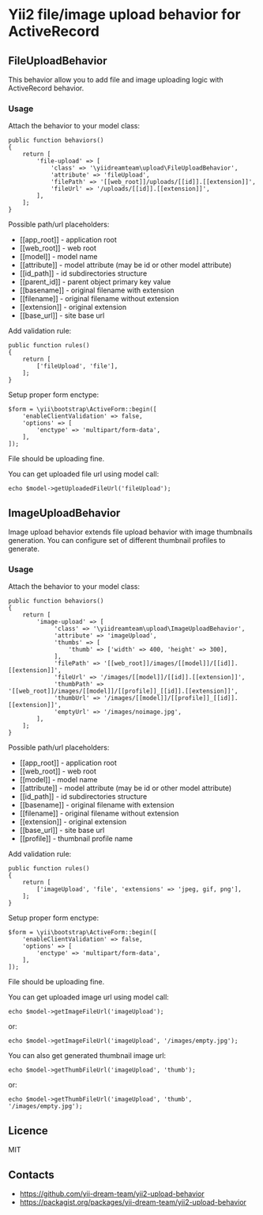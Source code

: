 # Yii2 file/image upload behavior for ActiveRecord #
 
## FileUploadBehavior ##

This behavior allow you to add file and image uploading logic with ActiveRecord behavior.

### Usage ###
Attach the behavior to your model class:

    public function behaviors()
    {
        return [
            'file-upload' => [
                'class' => '\yiidreamteam\upload\FileUploadBehavior',
                'attribute' => 'fileUpload',
                'filePath' => '[[web_root]]/uploads/[[id]].[[extension]]',
                'fileUrl' => '/uploads/[[id]].[[extension]]',
            ],
        ];
    }
    
Possible path/url placeholders:

 * [[app_root]] - application root
 * [[web_root]] - web root
 * [[model]] - model name
 * [[attribute]] - model attribute (may be id or other model attribute)
 * [[id_path]] - id subdirectories structure
 * [[parent_id]] - parent object primary key value
 * [[basename]] - original filename with extension
 * [[filename]] - original filename without extension
 * [[extension]] - original extension
 * [[base_url]] - site base url
    
Add validation rule:

    public function rules()
    {
        return [
            ['fileUpload', 'file'],   
        ];
    }
    
Setup proper form enctype:

    $form = \yii\bootstrap\ActiveForm::begin([
        'enableClientValidation' => false,
        'options' => [
            'enctype' => 'multipart/form-data',
        ],
    ]);
    
File should be uploading fine.

You can get uploaded file url using model call:

    echo $model->getUploadedFileUrl('fileUpload');

## ImageUploadBehavior ##

Image upload behavior extends file upload behavior with image thumbnails generation.
You can configure set of different thumbnail profiles to generate.

### Usage ###
Attach the behavior to your model class:

    public function behaviors()
    {
        return [
            'image-upload' => [
                 'class' => '\yiidreamteam\upload\ImageUploadBehavior',
                 'attribute' => 'imageUpload',
                 'thumbs' => [
                     'thumb' => ['width' => 400, 'height' => 300],
                 ],
                 'filePath' => '[[web_root]]/images/[[model]]/[[id]].[[extension]]',
                 'fileUrl' => '/images/[[model]]/[[id]].[[extension]]',
                 'thumbPath' => '[[web_root]]/images/[[model]]/[[profile]]_[[id]].[[extension]]',
                 'thumbUrl' => '/images/[[model]]/[[profile]]_[[id]].[[extension]]',
                 'emptyUrl' => '/images/noimage.jpg',
            ],
        ];
    }
    
Possible path/url placeholders:

 * [[app_root]] - application root
 * [[web_root]] - web root
 * [[model]] - model name
 * [[attribute]] - model attribute (may be id or other model attribute)
 * [[id_path]] - id subdirectories structure
 * [[basename]] - original filename with extension
 * [[filename]] - original filename without extension
 * [[extension]] - original extension
 * [[base_url]] - site base url
 * [[profile]] - thumbnail profile name
    
Add validation rule:

    public function rules()
    {
        return [
            ['imageUpload', 'file', 'extensions' => 'jpeg, gif, png'],   
        ];
    }
    
Setup proper form enctype:

    $form = \yii\bootstrap\ActiveForm::begin([
        'enableClientValidation' => false,
        'options' => [
            'enctype' => 'multipart/form-data',
        ],
    ]);
    
File should be uploading fine.

You can get uploaded image url using model call:

    echo $model->getImageFileUrl('imageUpload');

or:

    echo $model->getImageFileUrl('imageUpload', '/images/empty.jpg');
    
You can also get generated thumbnail image url:

    echo $model->getThumbFileUrl('imageUpload', 'thumb');

or:
  
    echo $model->getThumbFileUrl('imageUpload', 'thumb', '/images/empty.jpg');
    
## Licence ##

MIT
    
## Contacts ##

* https://github.com/yii-dream-team/yii2-upload-behavior
* https://packagist.org/packages/yii-dream-team/yii2-upload-behavior